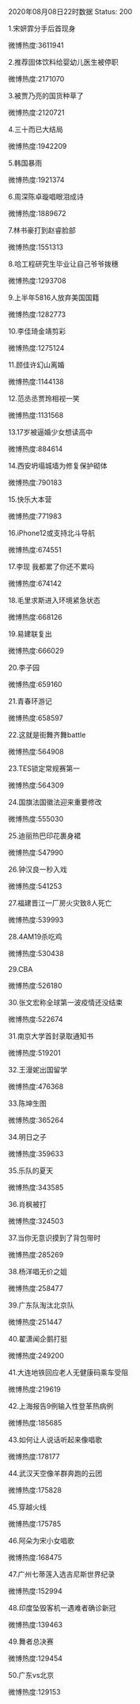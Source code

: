 2020年08月08日22时数据
Status: 200

1.宋妍霏分手后首现身

微博热度:3611941

2.推荐固体饮料给婴幼儿医生被停职

微博热度:2171070

3.被贾乃亮的国货种草了

微博热度:2120721

4.三十而已大结局

微博热度:1942209

5.韩国暴雨

微博热度:1921374

6.周深陈卓璇唱眼泪成诗

微博热度:1889672

7.林书豪打到赵睿脸部

微博热度:1551313

8.哈工程研究生毕业让自己爷爷拨穗

微博热度:1293708

9.上半年5816人放弃美国国籍

微博热度:1282773

10.李佳琦金靖剪彩

微博热度:1275124

11.顾佳许幻山离婚

微博热度:1144138

12.范丞丞贾玲相视一笑

微博热度:1131568

13.17岁被逼婚少女想读高中

微博热度:884614

14.西安坍塌城墙为修复保护砌体

微博热度:790183

15.快乐大本营

微博热度:771983

16.iPhone12或支持北斗导航

微博热度:674551

17.李现 我都累了你还不累吗

微博热度:674142

18.毛里求斯进入环境紧急状态

微博热度:668126

19.易建联复出

微博热度:666029

20.李子园

微博热度:659160

21.青春环游记

微博热度:658597

22.这就是街舞齐舞battle

微博热度:564908

23.TES锁定常规赛第一

微博热度:564309

24.国旗法国徽法迎来重要修改

微博热度:555030

25.迪丽热巴印花裹身裙

微博热度:547990

26.钟汉良一秒入戏

微博热度:541253

27.福建晋江一厂房火灾致8人死亡

微博热度:539993

28.4AM19杀吃鸡

微博热度:530438

29.CBA

微博热度:526180

30.张文宏称全球第一波疫情还没结束

微博热度:522674

31.南京大学首封录取通知书

微博热度:519201

32.王漫妮出国留学

微博热度:476368

33.陈坤生图

微博热度:365264

34.明日之子

微博热度:359633

35.乐队的夏天

微博热度:343585

36.肖枫被打

微博热度:324503

37.当你无意识摸到了背包带时

微博热度:285269

38.杨洋唱无价之姐

微博热度:258477

39.广东队淘汰北京队

微博热度:251447

40.翟潇闻企鹅打挺

微博热度:249200

41.大连地铁回应老人无健康码乘车受阻

微博热度:219619

42.上海报告9例输入性登革热病例

微博热度:185685

43.如何让人说话听起来像唱歌

微博热度:178177

44.武汉天空像羊群奔跑的云团

微博热度:175828

45.穿越火线

微博热度:175785

46.阿朵为宋小女唱歌

微博热度:168475

47.广州七蒂莲入选吉尼斯世界纪录

微博热度:152994

48.印度坠毁客机一遇难者确诊新冠

微博热度:139463

49.舞者总决赛

微博热度:129454

50.广东vs北京

微博热度:129153

